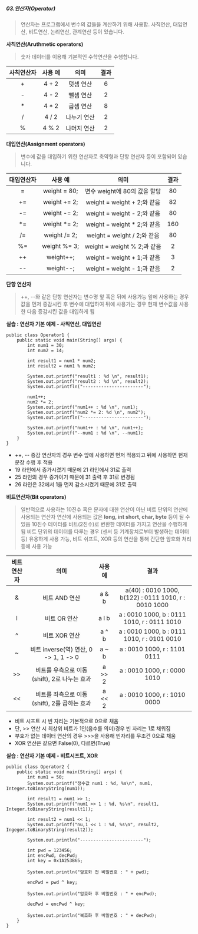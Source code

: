 ##### 03.연산자(Operator)
> 연산자는 프로그램에서 변수의 값들을 계산하기 위해 사용함.
> 사칙연산, 대입연산, 비트연산, 논리연산, 관계연산 등이 있습니다.

**사칙연산(Aruthmetic operators)**
> 숫자 데이터를 이용해 기본적인 수학연산을 수행합니다.

| 사칙연산자 | 사용 예 | 의미 | 결과 |
|:-----:|:-----:|:-----:|:-----:|
| + |4 + 2|덧셈 연산|6|
| - |4 - 2|뺄셈 연산|2|
| * |4 * 2|곱셈 연산|8|
| / |4 / 2|나누기 연산|2|
| % |4 % 2|나머지 연산|2|

**대입연산(Assignment operators)**
> 변수에 값을 대입하기 위한 연산자로 축약형과 단항 연산자 등이 포함되어 있습니다.

| 대입연산자 | 사용 예 | 의미 | 결과 |
|:---:|:------------:|:---------------------:|:-----:|
| = |weight = 80;|변수 weight에 80의 값을 할당|80|
| += |weight += 2;|weight = weight + 2;와 같음|82|
| -= |weight -= 2;|weight = weight - 2;와 같음|80|
| *= |weight *= 2;|weight = weight * 2;와 같음|160|
| /= |weight /= 2;|weight = weight / 2;와 같음|80|
| %= |weight %= 3;|weight = weight % 2;과 같음|2|
| ++ |weight++;|weight = weight + 1;과 같음|3|
| -- |weight--;|weight = weight - 1;과 같음|2|

**단항 연산자**
> ++, --와 같은 단항 연산자는 변수명 앞 혹은 뒤에 사용가능
> 앞에 사용하는 경우 값을 먼저 증감시킨 후 변수에 대입하여 뒤에 사용가는 경우 현재 변수값을 사용한 다음 증감시킨 값을 대입하게 됨

**실습 : 연산자 기본 예제 - 사칙연산, 대입연산**

    public class Operator1 {
	    public static void main(String[] args) {
		    int num1 = 30;
		    int num2 = 14;
		    
		    int result1 = num1 * num2;
		    int result2 = num1 % num2;
		    
		    System.out.printf("result1 : %d \n", result1);
		    System.out.printf("result2 : %d \n", result2);
		    System.out.printfln("-----------------------");
		    
		    num1++;
		    num2 *= 2;
		    System.out.printf("num1++ : %d \n", num1);
		    System.out.printf("num2 *= 2: %d \n", num2");
		    System.out.printfln("-----------------------");
		    
		    System.out.printf("num1++ : %d \n", num1++);
		    System.out.printf("--num1 : %d \n", --num1);
		}
	}

- ++, -- 증감 연산자의 경우 변수 앞에 사용하면 먼저 적용되고 뒤에 사용하면 현재 문장 수행 후 적용
- 19 라인에서 증가시켰기 때문에 21 라인에서 31로 출력
- 25 라인의 경우 증가이기 때문에 31 출력 후 31로 변경됨
- 26 라인은 32에서 1을 먼저 감소시켰기 때문에 31로 출력

**비트연산자(Bit operators)**
> 일반적으로 사용하는 10진수 혹은 문자에 대한 연산이 아닌 비트 단위의 연산에 사용되는 연산자
> 연산에 사용되는 값은 **long, int short, char, byte** 등이 될 수 있음
> 10진수 데이터를 비트(2진수)로 변환한 데이터를 가지고 연산을 수행하게 됨
> 비트 단위의 데이터를 다루는 경우 (센서 등 기계장치로부터 발생하는 데이터 등) 유용하게 사용 가능, 비트 쉬프트, XOR 등의 연산을 통해 간단한 암호화 처리 등에 사용 가능

| 비트연산자 | 의미 |	사용 예 | 결과 |
|:-----:|:---------------:|:----:|:-----------:|
| & | 비트 AND 연산 | a & b | a(40) : 0010 1000, b(122) : 0111 1010, r : 0010 1000 |
| l | 비트 OR 연산 | a l b | a : 0010 1000, b : 0111 1010, r : 0111 1010 |
| ^ | 비트 XOR 연산 | a ^ b | a : 0010 1000, b : 0111 1010, r : 0101 0010 |
| ~ | 비트 inverse(역) 연산, 0 -> 1, 1 -> 0 | a ~ b | a : 0010 1000, r : 1101 0111 |
| >> | 비트를 우측으로 이동(shift), 2로 나누는 효과 | a >> 2 | a : 0010 1000, r : 0000 1010 |
| << | 비트를 좌측으로 이동(shift), 2를 곱하는 효과 | a << 2 | a : 0010 1000, r : 1010 0000|

- 비트 시프트 시 빈 자리는 기본적으로 0으로 채움
- 단, >> 연산 시 최상위 비트가 1인(음수를 의미)경우 빈 자리는 1로 채워짐
- 부호가 없는 데이터 연산의 경우 >>>을 사용해 빈자리를 무조건 0으로 채움
- XOR 연산은 같으면 False(0), 다르면(True)

**실습 : 연산자 기본 예제 - 비트시프트, XOR**

    public class Operator2 {
	    public static void main(String[] args) {
		    int num1 = 50;
		    System.out.printf("정수값 num1 : %d, %s\n", num1, Integer.toBinaryString(num1));
		    
		    int result1 = num1 >> 1;
		    System.out.printf("num1 >> 1 : %d, %s\n", result1, Integer.toBinaryString(result1));
		    
		    int result2 = num1 << 1;
		    System.out.printf("nu,1 << 1 : %d, %s\n", result2, Ingeger.toBinaryString(result2));
		    
		    System.out.println("------------------------");
		    
		    int pwd = 123456;
		    int encPwd, decPwd;
		    int key = 0x1A253B65;
		    
		    System.out.println("암호화 전 비밀번호 : " + pwd);
		    
		    encPwd = pwd ^ key;
		    
		    System.out.println("암호화 후 비밀번호 : " + encPwd);
		    
		    decPwd = encPwd ^ key;
		    
		    System.out.println("복호화 후 비밀번호 : " + decPwd);
		}
	}
